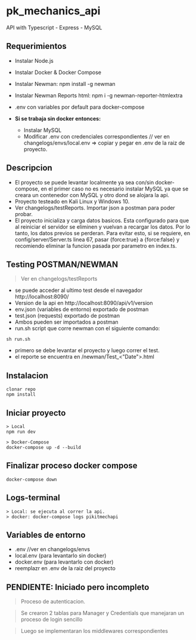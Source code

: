 # pk_mechanics_api
API with Typescript - Express - MySQL

## Requerimientos

- Instalar Node.js
- Instalar Docker & Docker Compose
- Instalar Newman: npm install -g newman
- Instalar Newman Reports html: npm i -g newman-reporter-htmlextra
- .env con variables por default para docker-compose

-  **Si se trabaja sin docker entonces:**
    - Instalar MySQL
    - Modificar .env con credenciales correspondientes // ver en changelogs/envs/local.env => copiar y pegar en .env de la raiz de proyecto.


## Descripcion

- El proyecto se puede levantar localmente ya sea con/sin docker-compose, en el primer caso no es necesario instalar MySQL ya que se creara un contenedor con MySQL y otro dond se alojara la api.
- Proyecto testeado en Kali Linux y Windows 10.
- Ver changelogs/testReports. Importar json a postman para poder probar.
- El proyecto inicializa y carga datos basicos. Esta configurado para que al reiniciar el servidor se eliminen y vuelvan a recargar los datos. Por lo tanto, los datos previos se perderan. Para evitar esto, si se requiere, en config/server/Server.ts linea 67, pasar {force:true} a  {force:false} y recomiendo eliminar la funcion pasada por parametro en index.ts.


## Testing POSTMAN/NEWMAN
> Ver en changelogs/testReports
- se puede acceder al ultimo test desde el navegador http://localhost:8090/
- Version de la api en  http://localhost:8090/api/v1/version
- env.json (variables de entorno) exportado de postman
- test.json (requests) exportado de postman
- Ambos pueden ser importados a postman
- run.sh script que corre newman con el siguiente comando:

```
sh run.sh

```
- primero se debe levantar el proyecto y luego correr el test.
- el reporte se encuentra en /newman/Test_<"Date">.html

## Instalacion
```
clonar repo
npm install

```
## Iniciar proyecto
```
> Local
npm run dev

> Docker-Compose
docker-compose up -d --build

```

## Finalizar proceso docker compose

```
docker-compose down

```

## Logs-terminal

```
> Local: se ejecuta al correr la api.
> docker: docker-compose logs pikitmechapi

```
## Variables de entorno

- .env //ver en changelogs/envs
- local.env (para levantarlo sin docker)
- docker.env (para levantarlo con docker)
- reemplazr en .env de la raiz del proyecto


## PENDIENTE: Iniciado pero incompleto

> Proceso de autenticacion.

> Se crearon 2 tablas para Manager y Credentials que manejaran un proceso de login sencillo

> Luego se implementaran los middlewares correspondientes

